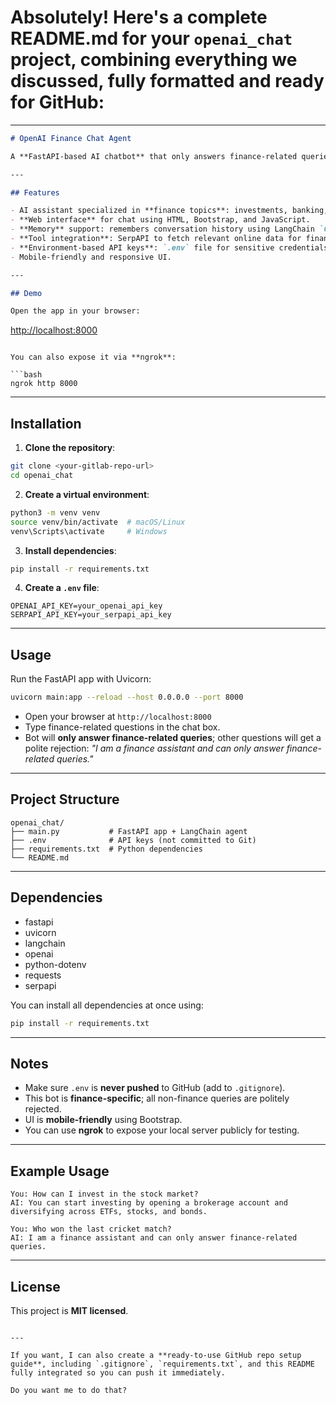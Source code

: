 # Absolutely! Here's a **complete README.md** for your `openai_chat` project, combining everything we discussed, fully formatted and ready for GitHub:

---

```markdown
# OpenAI Finance Chat Agent

A **FastAPI-based AI chatbot** that only answers finance-related queries, powered by **LangChain** and **OpenAI GPT-4o-mini**. Users can interact with the bot through a simple web interface, and the bot integrates **SerpAPI** for finance-related web search results.

---

## Features

- AI assistant specialized in **finance topics**: investments, banking, loans, mortgages, stock markets.
- **Web interface** for chat using HTML, Bootstrap, and JavaScript.
- **Memory** support: remembers conversation history using LangChain `ConversationBufferMemory`.
- **Tool integration**: SerpAPI to fetch relevant online data for finance questions.
- **Environment-based API keys**: `.env` file for sensitive credentials.
- Mobile-friendly and responsive UI.

---

## Demo

Open the app in your browser:

```

[http://localhost:8000](http://localhost:8000)

````

You can also expose it via **ngrok**:

```bash
ngrok http 8000
````

---

## Installation

1. **Clone the repository**:

```bash
git clone <your-gitlab-repo-url>
cd openai_chat
```

2. **Create a virtual environment**:

```bash
python3 -m venv venv
source venv/bin/activate  # macOS/Linux
venv\Scripts\activate     # Windows
```

3. **Install dependencies**:

```bash
pip install -r requirements.txt
```

4. **Create a `.env` file**:

```env
OPENAI_API_KEY=your_openai_api_key
SERPAPI_API_KEY=your_serpapi_api_key
```

---

## Usage

Run the FastAPI app with Uvicorn:

```bash
uvicorn main:app --reload --host 0.0.0.0 --port 8000
```

* Open your browser at `http://localhost:8000`
* Type finance-related questions in the chat box.
* Bot will **only answer finance-related queries**; other questions will get a polite rejection:
  *"I am a finance assistant and can only answer finance-related queries."*

---

## Project Structure

```
openai_chat/
├── main.py           # FastAPI app + LangChain agent
├── .env              # API keys (not committed to Git)
├── requirements.txt  # Python dependencies
└── README.md
```

---

## Dependencies

* fastapi
* uvicorn
* langchain
* openai
* python-dotenv
* requests
* serpapi

You can install all dependencies at once using:

```bash
pip install -r requirements.txt
```

---

## Notes

* Make sure `.env` is **never pushed** to GitHub (add to `.gitignore`).
* This bot is **finance-specific**; all non-finance queries are politely rejected.
* UI is **mobile-friendly** using Bootstrap.
* You can use **ngrok** to expose your local server publicly for testing.

---

## Example Usage

```text
You: How can I invest in the stock market?
AI: You can start investing by opening a brokerage account and diversifying across ETFs, stocks, and bonds.

You: Who won the last cricket match?
AI: I am a finance assistant and can only answer finance-related queries.
```

---

## License

This project is **MIT licensed**.

```

---

If you want, I can also create a **ready-to-use GitHub repo setup guide**, including `.gitignore`, `requirements.txt`, and this README fully integrated so you can push it immediately.  

Do you want me to do that?
```
